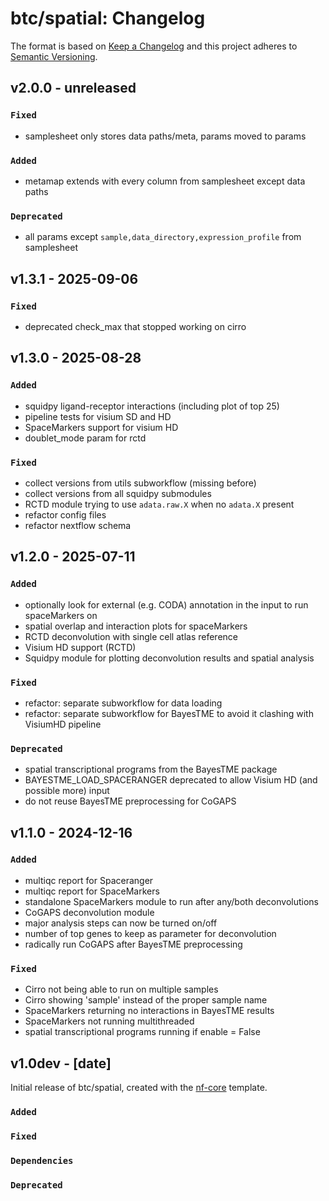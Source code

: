# btc/spatial: Changelog

The format is based on [Keep a Changelog](https://keepachangelog.com/en/1.0.0/)
and this project adheres to [Semantic Versioning](https://semver.org/spec/v2.0.0.html).

## v2.0.0 - unreleased

### `Fixed`
- samplesheet only stores data paths/meta, params moved to params

### `Added`
- metamap extends with every column from samplesheet except data paths

### `Deprecated`
- all params except `sample,data_directory,expression_profile` from samplesheet
  

## v1.3.1 - 2025-09-06

### `Fixed`
- deprecated check_max that stopped working on cirro

## v1.3.0 - 2025-08-28

### `Added`
- squidpy ligand-receptor interactions (including plot of top 25)
- pipeline tests for visium SD and HD
- SpaceMarkers support for visium HD
- doublet_mode param for rctd

### `Fixed`
- collect versions from utils subworkflow (missing before)
- collect versions from all squidpy submodules
- RCTD module trying to use `adata.raw.X` when no `adata.X` present
- refactor config files
- refactor nextflow schema

## v1.2.0 - 2025-07-11

### `Added`
- optionally look for external (e.g. CODA) annotation in the input to run spaceMarkers on
- spatial overlap and interaction plots for spaceMarkers
- RCTD deconvolution with single cell atlas reference
- Visium HD support (RCTD)
- Squidpy module for plotting deconvolution results and spatial analysis

### `Fixed`
- refactor: separate subworkflow for data loading
- refactor: separate subworkflow for BayesTME to avoid it clashing with VisiumHD pipeline

### `Deprecated`
- spatial transcriptional programs from the BayesTME package
- BAYESTME_LOAD_SPACERANGER deprecated to allow Visium HD (and possible more) input
- do not reuse BayesTME preprocessing for CoGAPS


## v1.1.0 - 2024-12-16

### `Added`
- multiqc report for Spaceranger
- multiqc report for SpaceMarkers
- standalone SpaceMarkers module to run after any/both deconvolutions
- CoGAPS deconvolution module
- major analysis steps can now be turned on/off
- number of top genes to keep as parameter for deconvolution
- radically run CoGAPS after BayesTME preprocessing

### `Fixed`
- Cirro not being able to run on multiple samples
- Cirro showing 'sample' instead of the proper sample name
- SpaceMarkers returning no interactions in BayesTME results
- SpaceMarkers not running multithreaded
- spatial transcriptional programs running if enable = False


## v1.0dev - [date]

Initial release of btc/spatial, created with the [nf-core](https://nf-co.re/) template.

### `Added`

### `Fixed`

### `Dependencies`

### `Deprecated`
